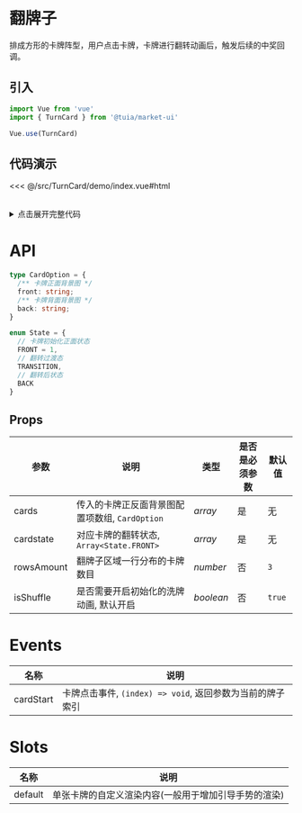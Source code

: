 # 翻牌子
排成方形的卡牌阵型，用户点击卡牌，卡牌进行翻转动画后，触发后续的中奖回调。

## 引入

```js
import Vue from 'vue'
import { TurnCard } from '@tuia/market-ui'

Vue.use(TurnCard)
```

## 代码演示

<<< @/src/TurnCard/demo/index.vue#html

<br />

<details>

<summary>点击展开完整代码</summary>

<<< @/src/TurnCard/demo/index.vue#js

</details>

# API

```typescript
type CardOption = {
  /** 卡牌正面背景图 */
  front: string;
  /** 卡牌背面背景图 */
  back: string;
}

enum State = {
  // 卡牌初始化正面状态
  FRONT = 1,
  // 翻转过渡态
  TRANSITION,
  // 翻转后状态
  BACK
}
```

## Props
| 参数 | 说明 | 类型 | 是否是必须参数 | 默认值 |
| --- | --- | --- | --- | --- |
| cards | 传入的卡牌正反面背景图配置项数组, `CardOption` | _array_ | 是 | 无 |
| cardstate | 对应卡牌的翻转状态, `Array<State.FRONT>` | _array_ | 是 | 无 |
| rowsAmount | 翻牌子区域一行分布的卡牌数目 | _number_ | 否 | `3` |
| isShuffle | 是否需要开启初始化的洗牌动画, 默认开启 | _boolean_ | 否 | `true` |

# Events
| 名称 | 说明 |
| --- | --- |
| cardStart | 卡牌点击事件, `(index) => void`, 返回参数为当前的牌子索引 |

# Slots
| 名称 | 说明 |
| --- | --- |
| default | 单张卡牌的自定义渲染内容(一般用于增加引导手势的渲染) |
